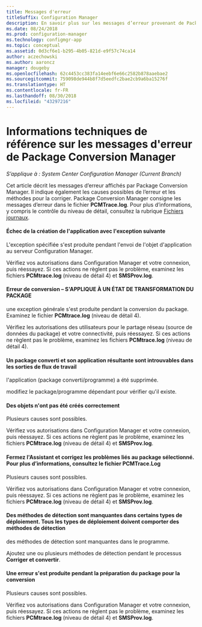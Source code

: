 ```yaml
---
title: Messages d'erreur
titleSuffix: Configuration Manager
description: En savoir plus sur les messages d’erreur provenant de Package Conversion Manager.
ms.date: 08/24/2018
ms.prod: configuration-manager
ms.technology: configmgr-app
ms.topic: conceptual
ms.assetid: 0d3cf6e1-b295-4b05-821d-e9f57c74ca14
author: aczechowski
ms.author: aaroncz
manager: dougeby
ms.openlocfilehash: 62c4453cc383fa14eebf6e66c2582b878aaebae2
ms.sourcegitcommit: 759098de944b8f7d5eedfc2bae2cb9a6ba15276f
ms.translationtype: HT
ms.contentlocale: fr-FR
ms.lasthandoff: 08/30/2018
ms.locfileid: "43297216"
---
```

# <a name="technical-reference-for-package-conversion-manager-error-messages"></a>Informations techniques de référence sur les messages d'erreur de Package Conversion Manager

*S’applique à : System Center Configuration Manager (Current Branch)*

<!--1357861-->

Cet article décrit les messages d’erreur affichés par Package Conversion Manager. Il indique également les causes possibles de l’erreur et les méthodes pour la corriger. Package Conversion Manager consigne les messages d’erreur dans le fichier **PCMTrace.log**. Pour plus d’informations, y compris le contrôle du niveau de détail, consultez la rubrique [Fichiers journaux](/sccm/apps/pcm/troubleshoot-pcm#log-files).


#### <a name="application-creation-failed-with-the-following-exception"></a>Échec de la création de l'application avec l'exception suivante

L'exception spécifiée s'est produite pendant l'envoi de l'objet d'application au serveur Configuration Manager.

Vérifiez vos autorisations dans Configuration Manager et votre connexion, puis réessayez. Si ces actions ne règlent pas le problème, examinez les fichiers **PCMtrace.log** (niveau de détail 4) et **SMSProv.log**.


#### <a name="conversion-error--applies-to-a-package-transform-status"></a>Erreur de conversion – S'APPLIQUE À UN ÉTAT DE TRANSFORMATION DU PACKAGE

une exception générale s'est produite pendant la conversion du package. Examinez le fichier **PCMtrace.log** (niveau de détail 4).

Vérifiez les autorisations des utilisateurs pour le partage réseau (source de données du package) et votre connectivité, puis réessayez. Si ces actions ne règlent pas le problème, examinez les fichiers **PCMtrace.log** (niveau de détail 4).


#### <a name="did-not-find-a-converted-package-and-its-resultant-application-in-the-workflow-outputs"></a>Un package converti et son application résultante sont introuvables dans les sorties de flux de travail
l'application (package converti/programme) a été supprimée.

modifiez le package/programme dépendant pour vérifier qu'il existe.


#### <a name="objects-were-not-created-successfully"></a>Des objets n'ont pas été créés correctement
Plusieurs causes sont possibles.

Vérifiez vos autorisations dans Configuration Manager et votre connexion, puis réessayez. Si ces actions ne règlent pas le problème, examinez les fichiers **PCMtrace.log** (niveau de détail 4) et **SMSProv.log**.


#### <a name="please-close-the-wizard-and-resolve-any-issues-with-the-selected-package-see-pcmtracelog-for-more-details"></a>Fermez l'Assistant et corrigez les problèmes liés au package sélectionné. Pour plus d’informations, consultez le fichier PCMTrace.Log
Plusieurs causes sont possibles.

Vérifiez vos autorisations dans Configuration Manager et votre connexion, puis réessayez. Si ces actions ne règlent pas le problème, examinez les fichiers **PCMtrace.log** (niveau de détail 4) et **SMSProv.log**.


#### <a name="some-deployment-types-are-missing-detection-methods-all-deployment-types-must-have-detection-methods"></a>Des méthodes de détection sont manquantes dans certains types de déploiement. Tous les types de déploiement doivent comporter des méthodes de détection
des méthodes de détection sont manquantes dans le programme.

Ajoutez une ou plusieurs méthodes de détection pendant le processus **Corriger et convertir**.


#### <a name="there-was-an-error-preparing-the-package-for-conversion"></a>Une erreur s'est produite pendant la préparation du package pour la conversion
Plusieurs causes sont possibles.

Vérifiez vos autorisations dans Configuration Manager et votre connexion, puis réessayez. Si ces actions ne règlent pas le problème, examinez les fichiers **PCMtrace.log** (niveau de détail 4) et **SMSProv.log**.



